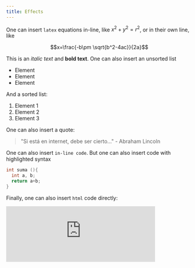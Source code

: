 ```yaml
---
title: Effects
---
```


One can insert `latex` equations in-line, like $x^2+y^2=r^2$, or in their own line, like

$$x=\frac{-b\pm \sqrt{b^2-4ac}}{2a}$$

This is an *italic text* and **bold text**. One can also insert an unsorted list

- Element
- Element
- Element

And a sorted list:

1. Element 1
2. Element 2
3. Element 3

One can also insert a quote:

> "Si está en internet, debe ser cierto..." - Abraham Lincoln

One can also insert `in-line code`. But one can also insert code with highlighted syntax

``` c++
int suma (){
  int a, b;
  return a+b;
}
```

Finally, one can also insert `html` code directly:

<iframe width="80%" src="https://www.youtube.com/embed/..." frameborder="0" allowfullscreen></iframe>